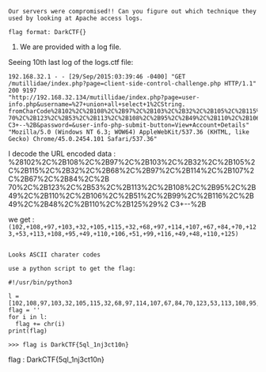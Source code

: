 ```
Our servers were compromised!! Can you figure out which technique they used by looking at Apache access logs.

flag format: DarkCTF{}
```

1. We are provided with a log file.

  Seeing 10th last log of the logs.ctf file:
  ```
  192.168.32.1 - - [29/Sep/2015:03:39:46 -0400] "GET /mutillidae/index.php?page=client-side-control-challenge.php HTTP/1.1" 200 9197
  "http://192.168.32.134/mutillidae/index.php?page=user-info.php&username=%27+union+all+select+1%2CString.
  fromCharCode%28102%2C%2B108%2C%2B97%2C%2B103%2C%2B32%2C%2B105%2C%2B115%2C%2B32%2C%2B68%2C%2B97%2C%2B114%2C%2B107%2C%2B67%2C%2B84%2C%2B
  70%2C%2B123%2C%2B53%2C%2B113%2C%2B108%2C%2B95%2C%2B49%2C%2B110%2C%2B106%2C%2B51%2C%2B99%2C%2B116%2C%2B49%2C%2B48%2C%2B110%2C%2B125%29%2
  C3+--%2B&password=&user-info-php-submit-button=View+Account+Details" 
  "Mozilla/5.0 (Windows NT 6.3; WOW64) AppleWebKit/537.36 (KHTML, like Gecko) Chrome/45.0.2454.101 Safari/537.36"
  ```
  
  I decode the URL encoded data : 
  %28102%2C%2B108%2C%2B97%2C%2B103%2C%2B32%2C%2B105%2C%2B115%2C%2B32%2C%2B68%2C%2B97%2C%2B114%2C%2B107%2C%2B67%2C%2B84%2C%2B
  70%2C%2B123%2C%2B53%2C%2B113%2C%2B108%2C%2B95%2C%2B49%2C%2B110%2C%2B106%2C%2B51%2C%2B99%2C%2B116%2C%2B49%2C%2B48%2C%2B110%2C%2B125%29%2
  C3+--%2B
  
  we get : 
  ```(102,+108,+97,+103,+32,+105,+115,+32,+68,+97,+114,+107,+67,+84,+70,+123,+53,+113,+108,+95,+49,+110,+106,+51,+99,+116,+49,+48,+110,+125)```
  
  ```
  
  Looks ASCII charater codes 

  use a python script to get the flag:
  
  #!/usr/bin/python3
  
  l = [102,108,97,103,32,105,115,32,68,97,114,107,67,84,70,123,53,113,108,95,49,110,106,51,99,116,49,48,110,125]
  flag = ''
  for i in l:
    flag += chr(i)
  print(flag)
  
  >>> flag is DarkCTF{5ql_1nj3ct10n}
  ```
  
  flag : DarkCTF{5ql_1nj3ct10n}
